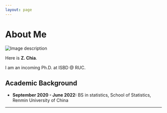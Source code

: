 ```yaml
---
layout: page
---
```


# About Me

![Image description](https://chia202.github.io/imgs/klee1.png)

Here is **Z. Chia**.

I am an incoming Ph.D. at ISBD @ RUC.


## Academic Background

- **September 2020 - June 2022:** BS in statistics, School of Statistics, Renmin University of China

---
